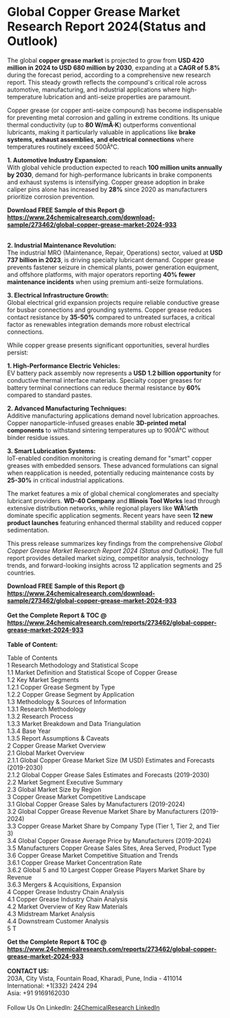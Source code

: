 <h1>Global Copper Grease Market Research Report 2024(Status and Outlook)</h1><p>The global <strong>copper grease market</strong> is projected to grow from <strong>USD 420 million in 2024 to USD 680 million by 2030</strong>, expanding at a <strong>CAGR of 5.8%</strong> during the forecast period, according to a comprehensive new research report. This steady growth reflects the compound's critical role across automotive, manufacturing, and industrial applications where high-temperature lubrication and anti-seize properties are paramount.</p><p>Copper grease (or copper anti-seize compound) has become indispensable for preventing metal corrosion and galling in extreme conditions. Its unique thermal conductivity (up to <strong>80 W/mÂ·K</strong>) outperforms conventional lubricants, making it particularly valuable in applications like <strong>brake systems, exhaust assemblies, and electrical connections</strong> where temperatures routinely exceed 500Â°C.</p><p><strong>1. Automotive Industry Expansion:</strong><br>
With global vehicle production expected to reach <strong>100 million units annually by 2030</strong>, demand for high-performance lubricants in brake components and exhaust systems is intensifying. Copper grease adoption in brake caliper pins alone has increased by <strong>28%</strong> since 2020 as manufacturers prioritize corrosion prevention.</p><div><b>Download FREE Sample of this Report @ 
            <a href="https://www.24chemicalresearch.com/download-sample/273462/global-copper-grease-market-2024-933">
            https://www.24chemicalresearch.com/download-sample/273462/global-copper-grease-market-2024-933</a></b></div><br><p><strong>2. Industrial Maintenance Revolution:</strong><br>
The industrial MRO (Maintenance, Repair, Operations) sector, valued at <strong>USD 737 billion in 2023</strong>, is driving specialty lubricant demand. Copper grease prevents fastener seizure in chemical plants, power generation equipment, and offshore platforms, with major operators reporting <strong>40% fewer maintenance incidents</strong> when using premium anti-seize formulations.</p><p><strong>3. Electrical Infrastructure Growth:</strong><br>
Global electrical grid expansion projects require reliable conductive grease for busbar connections and grounding systems. Copper grease reduces contact resistance by <strong>35-50%</strong> compared to untreated surfaces, a critical factor as renewables integration demands more robust electrical connections.</p><p>While copper grease presents significant opportunities, several hurdles persist:</p><p><strong>1. High-Performance Electric Vehicles:</strong><br>
EV battery pack assembly now represents a <strong>USD 1.2 billion opportunity</strong> for conductive thermal interface materials. Specialty copper greases for battery terminal connections can reduce thermal resistance by <strong>60%</strong> compared to standard pastes.</p><p><strong>2. Advanced Manufacturing Techniques:</strong><br>
Additive manufacturing applications demand novel lubrication approaches. Copper nanoparticle-infused greases enable <strong>3D-printed metal components</strong> to withstand sintering temperatures up to 900Â°C without binder residue issues.</p><p><strong>3. Smart Lubrication Systems:</strong><br>
IoT-enabled condition monitoring is creating demand for "smart" copper greases with embedded sensors. These advanced formulations can signal when reapplication is needed, potentially reducing maintenance costs by <strong>25-30%</strong> in critical industrial applications.</p><p>The market features a mix of global chemical conglomerates and specialty lubricant providers. <strong>WD-40 Company</strong> and <strong>Illinois Tool Works</strong> lead through extensive distribution networks, while regional players like <strong>WÃ¼rth</strong> dominate specific application segments. Recent years have seen <strong>12 new product launches</strong> featuring enhanced thermal stability and reduced copper sedimentation.</p><p>This press release summarizes key findings from the comprehensive <em>Global Copper Grease Market Research Report 2024 (Status and Outlook)</em>. The full report provides detailed market sizing, competitor analysis, technology trends, and forward-looking insights across 12 application segments and 25 countries.</p><div><b>Download FREE Sample of this Report @ 
            <a href="https://www.24chemicalresearch.com/download-sample/273462/global-copper-grease-market-2024-933">
            https://www.24chemicalresearch.com/download-sample/273462/global-copper-grease-market-2024-933</a></b></div><br><div><b>Get the Complete Report & TOC @ 
            <a href="https://www.24chemicalresearch.com/reports/273462/global-copper-grease-market-2024-933">
            https://www.24chemicalresearch.com/reports/273462/global-copper-grease-market-2024-933</a></b></div><br>
            <b>Table of Content:</b><p>Table of Contents<br />
1 Research Methodology and Statistical Scope<br />
1.1 Market Definition and Statistical Scope of Copper Grease<br />
1.2 Key Market Segments<br />
1.2.1 Copper Grease Segment by Type<br />
1.2.2 Copper Grease Segment by Application<br />
1.3 Methodology & Sources of Information<br />
1.3.1 Research Methodology<br />
1.3.2 Research Process<br />
1.3.3 Market Breakdown and Data Triangulation<br />
1.3.4 Base Year<br />
1.3.5 Report Assumptions & Caveats<br />
2 Copper Grease Market Overview<br />
2.1 Global Market Overview<br />
2.1.1 Global Copper Grease Market Size (M USD) Estimates and Forecasts (2019-2030)<br />
2.1.2 Global Copper Grease Sales Estimates and Forecasts (2019-2030)<br />
2.2 Market Segment Executive Summary<br />
2.3 Global Market Size by Region<br />
3 Copper Grease Market Competitive Landscape<br />
3.1 Global Copper Grease Sales by Manufacturers (2019-2024)<br />
3.2 Global Copper Grease Revenue Market Share by Manufacturers (2019-2024)<br />
3.3 Copper Grease Market Share by Company Type (Tier 1, Tier 2, and Tier 3)<br />
3.4 Global Copper Grease Average Price by Manufacturers (2019-2024)<br />
3.5 Manufacturers Copper Grease Sales Sites, Area Served, Product Type<br />
3.6 Copper Grease Market Competitive Situation and Trends<br />
3.6.1 Copper Grease Market Concentration Rate<br />
3.6.2 Global 5 and 10 Largest Copper Grease Players Market Share by Revenue<br />
3.6.3 Mergers & Acquisitions, Expansion<br />
4 Copper Grease Industry Chain Analysis<br />
4.1 Copper Grease Industry Chain Analysis<br />
4.2 Market Overview of Key Raw Materials<br />
4.3 Midstream Market Analysis<br />
4.4 Downstream Customer Analysis<br />
5 T</p><div><b>Get the Complete Report & TOC @ 
            <a href="https://www.24chemicalresearch.com/reports/273462/global-copper-grease-market-2024-933">
            https://www.24chemicalresearch.com/reports/273462/global-copper-grease-market-2024-933</a></b></div><br><b>CONTACT US:</b><br>
            203A, City Vista, Fountain Road, Kharadi, Pune, India - 411014<br>
            International: +1(332) 2424 294<br>
            Asia: +91 9169162030 <br><br>
            Follow Us On LinkedIn: <a href="https://www.linkedin.com/company/24chemicalresearch/">24ChemicalResearch LinkedIn</a>
